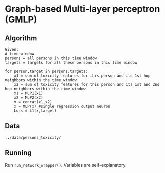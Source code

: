 # Graph-based Multi-layer perceptron (GMLP)

## Algorithm
```
Given:
A time window
persons = all persons in this time window
targets = targets for all these persons in this time window

for person,target in persons,targets:
    x1 = sum of toxicity features for this person and its 1st hop neighbors within the time window
    x2 = sum of toxicity features for this person and its 1st and 2nd hop neighbors within the time window
    x1 = MLP1(x1)
    x2 = MLP2(x2)
    x = concat(x1,x2)
    x = MLP(x) #single regression output neuron
    Loss = L1(x,target)
```

## Data
`../data/persons_toxicity/`

## Running
Run `run_network_wrapper()`. Variables are self-explanatory.

